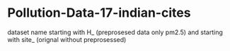 # Pollution-Data-17-indian-cites
dataset name starting with H_ (preprosesed data only pm2.5) and starting with site_ (orignal without preprosessed)
